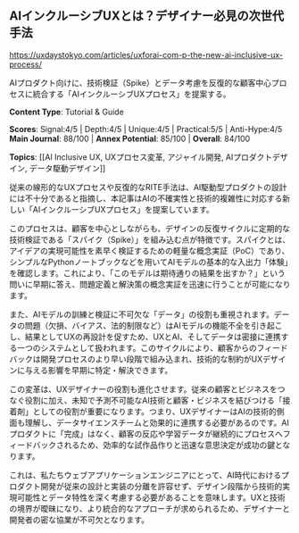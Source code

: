## AIインクルーシブUXとは？デザイナー必見の次世代手法

https://uxdaystokyo.com/articles/uxforai-com-p-the-new-ai-inclusive-ux-process/

AIプロダクト向けに、技術検証（Spike）とデータ考慮を反復的な顧客中心プロセスに統合する「AIインクルーシブUXプロセス」を提案する。

**Content Type**: Tutorial & Guide

**Scores**: Signal:4/5 | Depth:4/5 | Unique:4/5 | Practical:5/5 | Anti-Hype:4/5
**Main Journal**: 88/100 | **Annex Potential**: 85/100 | **Overall**: 84/100

**Topics**: [[AI Inclusive UX, UXプロセス変革, アジャイル開発, AIプロダクトデザイン, データ駆動デザイン]]

従来の線形的なUXプロセスや反復的なRITE手法は、AI駆動型プロダクトの設計には不十分であると指摘し、本記事はAIの不確実性と技術的複雑性に対応する新しい「AIインクルーシブUXプロセス」を提案しています。

このプロセスは、顧客を中心としながらも、デザインの反復サイクルに定期的な技術検証である「スパイク（Spike）」を組み込む点が特徴です。スパイクとは、アイデアの実現可能性を素早く検証するための軽量な概念実証（PoC）であり、シンプルなPythonノートブックなどを用いてAIモデルの基本的な入出力「体験」を確認します。これにより、「このモデルは期待通りの結果を出すか？」という問いに早期に答え、問題定義と解決策の概念実証を迅速に行うことが可能になります。

また、AIモデルの訓練と検証に不可欠な「データ」の役割も重視されます。データの問題（欠損、バイアス、法的制限など）はAIモデルの機能不全を引き起こし、結果としてUXの再設計を促すため、UXとAI、そしてデータは密接に連携する一つのシステムとして扱われます。このサイクルにより、顧客からのフィードバックは開発プロセスのより早い段階で組み込まれ、技術的な制約がUXデザインに与える影響を早期に特定・解決できます。

この変革は、UXデザイナーの役割も進化させます。従来の顧客とビジネスをつなぐ役割に加え、未知で予測不可能なAI技術と顧客・ビジネスを結びつける「接着剤」としての役割が重要になります。つまり、UXデザイナーはAIの技術的側面も理解し、データサイエンスチームと効果的に連携する必要があるのです。AIプロダクトに「完成」はなく、顧客の反応や学習データが継続的にプロセスへフィードバックされるため、効率的な試作品作りと迅速な意思決定が成功の鍵となります。

これは、私たちウェブアプリケーションエンジニアにとって、AI時代におけるプロダクト開発が従来の設計と実装の分離を許容せず、デザイン段階から技術的実現可能性とデータ特性を深く考慮する必要があることを意味します。UXと技術の境界が曖昧になり、より統合的なアプローチが求められるため、デザイナーと開発者の密な協業が不可欠となります。